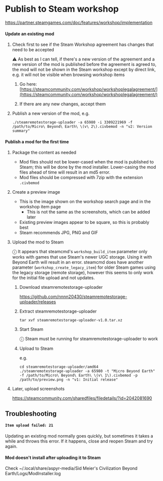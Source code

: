 # Publish to Steam workshop

https://partner.steamgames.com/doc/features/workshop/implementation

#### Update an existing mod

1. Check first to see if the Steam Workshop agreement has changes that need to be accepted

   ⚠️ As best as I can tell, if there's a new version of the agreement and a new version of the mod is published before the agreement is agreed to, the mod will not be shown in the Steam workshop except by direct link, e.g. it will not be visible when browsing workshop items

   1. Go here: [https://steamcommunity.com/workshop/workshoplegalagreement/](https://steamcommunity.com/workshop/workshoplegalagreement/)

   1. If there are any new changes, accept them

1. Publish a new version of the mod, e.g.

   ```
   ./steamremotestorage-uploader -a 65980 -i 3309221969 -f /path/to/Micro\ Beyond\ Earth\ \(v\ 2\).civbemod -n "v2: Version summary"
   ```

#### Publish a mod for the first time

1. Package the content as needed

   - Mod files should not be lower-cased when the mod is published to Steam; this will be done by the mod installer. Lower-casing the mod files ahead of time will result in an md5 error.
   - Mod files should be compressed with 7zip with the extension `.civbemod`

1. Create a preview image

   - This is the image shown on the workshop search page and in the workshop item page
     - This is not the same as the screenshots, which can be added later
   - Existing preview images appear to be square, so this is probably best
   - Steam recommends JPG, PNG and GIF

1. Upload the mod to Steam

   ⓘ It appears that steamcmd's `workshop_build_item` parameter only works with games that use Steam's newer UGC storage. Using it with Beyond Earth will result in an error. steamcmd does have another parameter (`workshop_create_legacy_item`) for older Steam games using the legacy storage (remote storage), however this seems to only work for the initial file upload and not updates.

   1. Download steamremotestorage-uploader

      https://github.com/nnnn20430/steamremotestorage-uploader/releases

   1. Extract steamremotestorage-uploader

      ```
      tar xvf steamremotestorage-uploader-v1.0.tar.xz
      ```

   1. Start Steam

      ⓘ Steam must be running for steamremotestorage-uploader to work

   1. Upload to Steam

      e.g.

      ```
      cd steamremotestorage-uploader/amd64
      ./steamremotestorage-uploader -a 65980 -t "Micro Beyond Earth" -f /path/to/Micro\ Beyond\ Earth\ \(v\ 1\).civbemod -p /path/to/preview.png -n "v1: Initial release"
      ```

1. Later, upload screenshots

   https://steamcommunity.com/sharedfiles/filedetails/?id=2042081690

## Troubleshooting

#### `Item upload failed: 21`

Updating an existing mod normally goes quickly, but sometimes it takes a while and throws this error. If it happens, close and reopen Steam and try again.

#### Mod doesn't install after uploading it to Steam

Check ~/.local/share/aspyr-media/Sid Meier's Civilization Beyond Earth/Logs/ModInstaller.log
